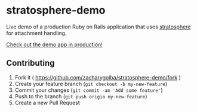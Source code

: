 # stratosphere-demo

Live demo of a production Ruby on Rails application that uses <a href="https://github.com/zacharygolba/stratosphere" target="_blank">stratosphere</a> for attachment handling.

<a href="http://stratosphere.zacharygolba.com" target="_blank">Check out the demo app in production!</a>

## Contributing

1. Fork it ( https://github.com/zacharygolba/stratosphere-demo/fork )
2. Create your feature branch (`git checkout -b my-new-feature`)
3. Commit your changes (`git commit -am 'Add some feature'`)
4. Push to the branch (`git push origin my-new-feature`)
5. Create a new Pull Request